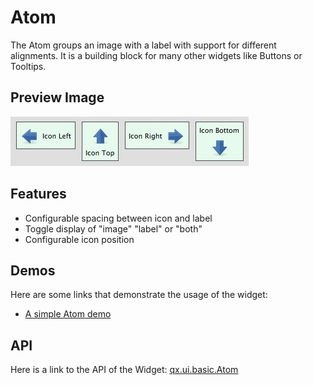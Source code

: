 Atom
====

The Atom groups an image with a label with support for different alignments. It is a building block for many other widgets like Buttons or Tooltips.

Preview Image
-------------

![widget/atom.jpg](atom.jpg)

Features
--------

-   Configurable spacing between icon and label
-   Toggle display of "image" "label" or "both"
-   Configurable icon position

Demos
-----

Here are some links that demonstrate the usage of the widget:

-   [A simple Atom demo](apps://demobrowser/#widget~Atom.html)

API
---

Here is a link to the API of the Widget:
[qx.ui.basic.Atom](apps://apiviewer/#qx.ui.basic.Atom)
